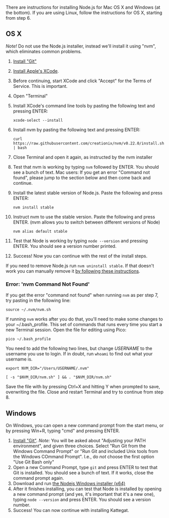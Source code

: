 There are instructions for installing Node.js for Mac OS X and Windows (at the bottom). If you are using Linux, follow the instructions for OS X, starting from step 6.

## OS X

*Note!* Do not use the Node.js installer, instead we'll install it using "nvm", which eliminates common problems.

1. [Install "Git"](http://git-scm.com/download)
2. [Install Apple's XCode](http://developer.apple.com/xcode/).
3. Before continuing, start XCode and click "Accept" for the Terms of Service. This is important.
4. Open "Terminal"
5. Install XCode's command line tools by pasting the following text and pressing ENTER: 

	`xcode-select --install`
6. Install nvm by pasting the following text and pressing ENTER:

	`curl https://raw.githubusercontent.com/creationix/nvm/v0.22.0/install.sh | bash`

7. Close Terminal and open it again, as instructed by the nvm installer
8. Test that nvm is working by typing `nvm` followed by ENTER. You should see a bunch of text. Mac users: If you get an error "Command not found", please jump to the section below and then come back and continue.
9. Install the latest stable version of Node.js. Paste the following and press ENTER:

	`nvm install stable`
10. Instruct nvm to use the stable version. Paste the following and press ENTER. (nvm allows you to switch between different versions of Node)

	`nvm alias default stable`

11. Test that Node is working by typing `node --version` and pressing ENTER. You should see a version number printed.
12. Success! Now you can continue with the rest of the install steps.

If you need to remove Node.js run `nvm uninstall stable`. If that doesn't work you can manually remove it [by following these instructions](https://gist.github.com/ddo/668630454ea0d74fdc21).

### Error: 'nvm Command Not Found'

If you get the error "command not found" when running `nvm` as per step 7, try pasting in the following line:

`source ~/.nvm/nvm.sh`

If running `nvm` works after you do that, you'll need to make some changes to your ~/.bash_profile. This set of commands that runs every time you start a new Terminal session. Open the file for editing using Pico:

`pico ~/.bash_profile`

You need to add the following two lines, but change *USERNAME* to the username you use to login. If in doubt, run `whoami` to find out what your username is.

`export NVM_DIR="/Users/USERNAME/.nvm"`

`[ -s "$NVM_DIR/nvm.sh" ] && . "$NVM_DIR/nvm.sh"`

Save the file with by pressing Ctrl+X and hitting Y when prompted to save, overwriting the file. Close and restart Terminal and try to continue from step 8.

## Windows
On Windows, you can open a new command prompt from the start menu, or by pressing Win+R, typing "cmd" and pressing ENTER.

1. [Install "Git"](http://git-scm.com/download). *Note:* You will be asked about "Adjusting your PATH environment", and given three choices. Select "Run Git from the Windows Command Prompt" or "Run Git and included Unix tools from the Windows COmmand Prompt". I.e., do *not* choose the first option "Use Git Bash only"
2. Open a new Command Prompt, type `git` and press ENTER to test that Git is installed. You should see a bunch of text. If it works, close the command prompt again.
3. Download and run [the Nodejs Windows installer (x64)](http://nodejs.org/download/)
4. After it finishes installing, you can test that Node is installed by opening a new command prompt (and yes, it's important that it's a new one), typing `node --version` and press ENTER. You should see a version number.
5. Success! You can now continue with installing Kattegat.